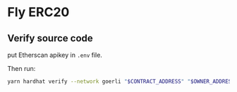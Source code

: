 # Fly ERC20

## Verify source code

put Etherscan apikey in `.env` file.

Then run:

```sh
yarn hardhat verify --network goerli "$CONTRACT_ADDRESS" "$OWNER_ADDRESS" $SWAP_FEE
```
